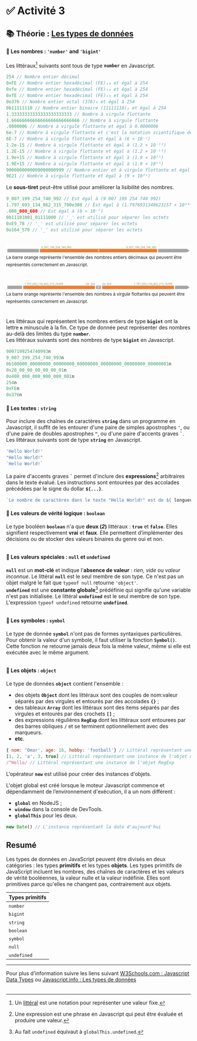 # ✅ **Activité 3**

## 📚 Théorie : [Les types de données](https://fr.javascript.info/types#resume)

#### 🔢 Les nombres : `'number'` and `'bigint'`

Les littéraux[^1] suivants sont tous de type **`number`** en Javascript.
```javascript
254 // Nombre entier décimal
0xFE // Nombre entier hexadécimal (FE)₁₆ et égal à 254
0xfe // Nombre entier hexadécimal (FE)₁₆ et égal à 254
0xfE // Nombre entier hexadécimal (FE)₁₆ et égal à 254
0o376 // Nombre entier octal (376)₈ et égal à 254
0b11111110 // Nombre entier binaire (11111110)₂ et égal à 254
1.33333333333333333333333 // Nombre à virgule flottante
1.66666666666666666666666666 // Nombre à virgule flottante
.0000006 // Nombre à virgule flottante et égal à 0.0000006
6e-7 // Nombre à virgule flottante et c'est la notation scientifique de 0.0000006
6E-7 // Nombre à virgule flottante et égal à (6 × 10⁻⁷)
1.2e-15 // Nombre à virgule flottante et égal à (1.2 × 10⁻¹⁵)
1.2E-15 // Nombre à virgule flottante et égal à (1.2 × 10⁻¹⁵)
1.9e+15 // Nombre à virgule flottante et égal à (1.9 × 10¹⁵)
1.9E+15 // Nombre à virgule flottante et égal à (1.9 × 10¹⁵)
9000000000000000000999 // Nombre entier et à virgule flottante et égal à (9 × 10²¹)
9E21 // Nombre à virgule flottante et égal à (9 × 10²¹)
```
Le **sous-tiret** peut-être utilisé pour améliorer la lisibilité des nombres.
```javascript
9_007_199_254_740_992 // Est égal à (9 007 199 254 740 992)
1.797_693_134_862_315_700e308 // Est égal à (1.7976931348623157 × 10³⁰⁸)
.000_000_600 // Est égal à (6 × 10⁻⁷)
0b11101001_01111000 // '_' est utilisé pour séparer les octets
0xE9_78 // '_' est utilisé pour séparer les octets
0o164_570 // '_' est utilisé pour séparer les octets
```
######
![](./rsc/max-integer.svg)
<sup>La barre orange représente l'ensemble des nombres entiers décimaux qui peuvent être représentés correctement en Javascript.</sup>
######
![](./rsc/max-float.svg)
<sup>La barre orange représente l'ensemble des nombres à virgule flottantes qui peuvent être représentés correctement en Javascript.</sup>

######
Les littéraux qui représentent les nombres entiers de type **`bigint`** ont la lettre **`n`** minuscule à la fin. Ce type de donnée peut représenter des nombres au-delà des limites du type **`number`**.<br>
Les littéraux suivants sont des nombres de type **`bigint`** en Javascript.
```javascript
9007199254740993n
9_007_199_254_740_993n
0b100000_00000000_00000000_00000000_00000000_00000000_00000001n
0x20_00_00_00_00_00_01n
0o400_000_000_000_000_001n
254n
0xFEn
0o376n
```

#### 🔡 Les textes : `string`

Pour inclure des chaînes de caractères **`string`** dans un programme en Javascript, il suffit de les entourer d'une paire de simples apostrophes **`'`**, ou d'une paire de doubles apostrophes **`"`**, ou d'une paire d'accents graves **``` ` ```**.<br>
Les littéraux suivants sont de type **`string`** en Javascript.
```javascript
'Hello World!'
"Hello World!"
`Hello World!`
```
La paire d'accents graves **``` ` ```** permet d'inclure des **expressions**[^2] arbitraires dans le texte évalué. Les instructions sont entourées par des accolades précédées par le signe du dollar **`${...}`**.
```javascript
`Le nombre de caractères dans le texte "Hello World!" est de ${ longueur = "Hello World!".length }` // Le nombre de caractères dans le texte "Hello World!" est de 12
```

#### 🔡 Les valeurs de vérité logique : `boolean`

Le type booléen **`boolean`** n'a que **deux (_2_)** littéraux : **`true`** et **`false`**. Elles signifient respectivement **vrai** et **faux**. Elle permettent d’implémenter des décisions ou de stocker des valeurs binaires du genre oui et non.
######

#### 🔡 Les valeurs spéciales : `null` et `undefined`

**`null`** est un **mot-clé** et indique l'**absence de valeur** : _rien_, _vide_ ou _valeur inconnue_. Le littéral **`null`** est le seul membre de son type. Ce n'est pas un objet malgré le fait que `typeof null` retourne `'object'`.<br>
**`undefined`** est une **constante globale**[^3] prédéfinie qui signifie qu'une variable n'est pas initialisée. Le littéral **`undefined`** est le seul membre de son type. L'expression `typeof undefined` retourne **`undefined`**.<br>
######

#### 🔡 Les symboles : `symbol`

Le type de donnée **`symbol`** n'ont pas de formes syntaxiques particulières. Pour obtenir la valeur d'un symbole, il faut utiliser la fonction **`Symbol()`**. Cette fonction ne retourne jamais deux fois la même valeur, même si elle est exécutée avec le même argument.
######

#### 🔡 Les objets : `object`

Le type de données **`object`** contient l'ensemble :
- des objets **`Object`** dont les littéraux sont des couples de nom:valeur séparés par des virgules et entourés par des accolades **`{}`** ;
- des tableaux **`Array`** dont les littéraux sont des items séparés par des virgules et entourés par des crochets **`[]`** ;
- des expressions régulières **`RegExp`** dont les littéraux sont entourees par des barres obliques **`/`** et se terminent optionnellement avec des marqueurs.
- **etc**.
```javascript
{ nom: 'Omar', age: 16, hobby: 'football'} // Littéral représentant une instance de l'objet Object
[1, 2, 'a', 3, true] // Littéral représentant une instance de l'objet Array
/^Hello/ // Littéral représentant une instance de l'objet RegExp
```
L’opérateur **`new`** est utilisé pour créer des instances d'objets.

L'objet global est créé lorsque le moteur Javascript commence et dépendamment de l’environnement d'exécution, il a un nom différent :
- **`global`** en NodeJS ;
- **`window`** dans la console de DevTools.
- **`globalThis`** pour les deux.
```javascript
new Date() // L'instance représentant la date d'aujourd'hui
```

## Resumé

Les types de données en JavaScript peuvent être divisés en deux catégories : les types **primitifs** et les types **objets**. Les types primitifs de JavaScript incluent les nombres, des chaînes de caractères et les valeurs de vérité booléennes, la valeur nulle et la valeur indéfinie. Elles sont primitives parce qu'elles ne changent pas, contrairement aux objets.

|Types primitifs|
|:---|
|`number`|
|`bigint`|
|`string`|
|`boolean`|
|`symbol`|
|`null`|
|`undefined`|
---
Pour plus d'information suivre les liens suivant [W3Schools.com : Javascript Data Types](https://www.w3schools.com/js/js_datatypes.asp) ou [Javascript.info : Les types de données](https://fr.javascript.info/types)
<br>
<br>

[^1]: Un [littéral](https://fr.wikipedia.org/wiki/Litt%C3%A9ral_(programmation)) est une notation pour représenter une valeur fixe.
[^2]: Une expression est une phrase en Javascript qui peut être évaluée et produire une valeur.
[^3]: Au fait `undefined` équivaut à `globalThis.undefined`.
